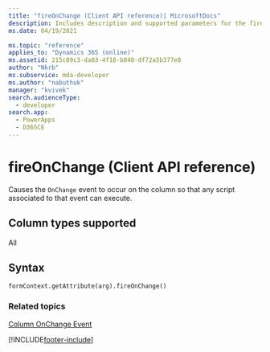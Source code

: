 ```yaml
---
title: "fireOnChange (Client API reference)| MicrosoftDocs"
description: Includes description and supported parameters for the fireOnChange method.
ms.date: 04/19/2021

ms.topic: "reference"
applies_to: "Dynamics 365 (online)"
ms.assetid: 215c89c3-da03-4f18-b840-df72a5b377e8
author: "Nkrb"
ms.subservice: mda-developer
ms.author: "nabuthuk"
manager: "kvivek"
search.audienceType: 
  - developer
search.app: 
  - PowerApps
  - D365CE
---
```

# fireOnChange (Client API reference)

Causes the `OnChange` event to occur on the column so that any script associated to that event can execute.

## Column types supported

All

## Syntax

`formContext.getAttribute(arg).fireOnChange()`


### Related topics
[Column OnChange Event](../events/attribute-onchange.md)



[!INCLUDE[footer-include](../../../../../includes/footer-banner.md)]